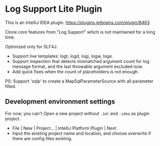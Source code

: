 # Log Support Lite Plugin

This is an IntelliJ IDEA plugin. <https://plugins.jetbrains.com/plugin/8463>

Clone core features from "Log Support" which is not maintained for a long time.

Optimized only for SLF4J.

- Support live templates: logt, logd, logi, logw, loge. </li>
- Support inspection that detects mismatched argument count for log message format,
    and the last throwable argument excluded now.
- Add quick fixes when the count of placeholders is not enough.

PS: Support 'sqlp' to create a MapSqlParameterSource with all parameter filled.

## Development environment settings

For now, you can't *Open* a new project without `.iml` and `.idea` as plugin project.

- File | New | Project... | IntelliJ Platform Plugin | Next
- Input the existing project name and location, and choose overwrite if there are
    config files existing.
